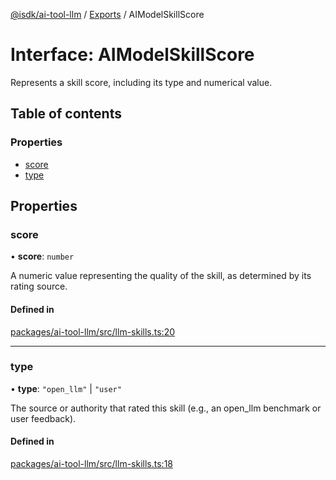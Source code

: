 [@isdk/ai-tool-llm](../README.md) / [Exports](../modules.md) / AIModelSkillScore

# Interface: AIModelSkillScore

Represents a skill score, including its type and numerical value.

## Table of contents

### Properties

- [score](AIModelSkillScore.md#score)
- [type](AIModelSkillScore.md#type)

## Properties

### score

• **score**: `number`

A numeric value representing the quality of the skill, as determined by its rating source.

#### Defined in

[packages/ai-tool-llm/src/llm-skills.ts:20](https://github.com/isdk/ai-tool-llm.js/blob/335897f1d8898e0c53c1c3befe0d938285504613/src/llm-skills.ts#L20)

___

### type

• **type**: ``"open_llm"`` \| ``"user"``

The source or authority that rated this skill (e.g., an open_llm benchmark or user feedback).

#### Defined in

[packages/ai-tool-llm/src/llm-skills.ts:18](https://github.com/isdk/ai-tool-llm.js/blob/335897f1d8898e0c53c1c3befe0d938285504613/src/llm-skills.ts#L18)
